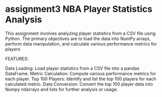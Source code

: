 # assignment3 NBA Player Statistics Analysis

This assignment involves analyzing player statistics from a CSV file using Python. The primary objectives are to load the data into NumPy arrays, perform data manipulation, and calculate various performance metrics for players

FEATURES:

Data Loading: Load player statistics from a CSV file into a pandas DataFrame.
Metric Calculation: Compute various performance metrics for each player.
Top 100 Players: Identify and list the top 100 players for each calculated metric.
Data Conversion: Convert the top 100 player data into Numpy ndarrays and lists for further analysis or usage.    

